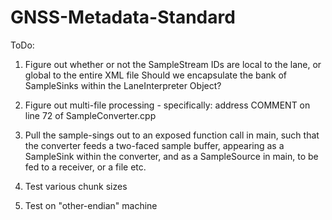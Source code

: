 # GNSS-Metadata-Standard

ToDo:

1) Figure out whether or not the SampleStream IDs are local to the lane, or global to the entire XML file
   Should we encapsulate the bank of SampleSinks within the LaneInterpreter Object?
   
2) Figure out multi-file processing - specifically: address COMMENT on line 72 of SampleConverter.cpp

3) Pull the sample-sings out to an exposed function call in main, such that the converter feeds a two-faced
   sample buffer, appearing as a SampleSink within the converter, and as a SampleSource in main, to be fed 
   to a receiver, or a file etc.
     
4) Test various chunk sizes

6) Test on "other-endian" machine